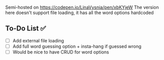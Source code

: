 Semi-hosted on https://codepen.io/LinaVysnia/pen/xbKYjeW
The version here doesn't support file loading, it has all the word options hardcoded

## To-Do List ✅

- [ ] Add external file loading
- [ ] Add full word guessing option + insta-hang if guessed wrong
- [ ] Would be nice to have CRUD for word options
